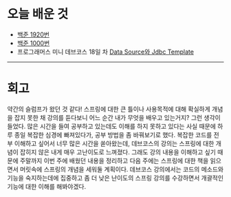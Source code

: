 # 오늘 배운 것

- [백준 1920번](https://github.com/suran-kim/cnu_backend_TIL/blob/616ff0db1c3fcf385d6d6f9838ecbdd46611901c/Study/%EB%B0%B1%EC%A4%80(BOJ)/boj_1920.java)
- [백준 1000번](https://github.com/suran-kim/cnu_backend_TIL/blob/616ff0db1c3fcf385d6d6f9838ecbdd46611901c/Study/%EB%B0%B1%EC%A4%80(BOJ)/boj_1000.java)
- 프로그래머스 미니 데브코스 18일 차 [Data Source와 Jdbc Template](https://github.com/suran-kim/cnu_backend_TIL/blob/edbc334339850ada95ffbc267fbdd9085920e1ea/Study/Spring/%5BSpring%20Boot%5D%20Data%20Source%EC%99%80%20Jdbc%20Template.md)

---

# 회고

약간의 슬럼프가 왔던 것 같다!
스프링에 대한 큰 틀이나 사용목적에 대해 확실하게 개념을 잡지 못한 채 강의를 듣다보니 어느 순간 내가 무엇을 배우고 있는거지? 그런 생각이 들었다.
많은 시간을 들여 공부하고 있는데도 이해를 하지 못하고 있다는 사실 때문에 하루 종일 복잡한 심경에 빠져있다가, 공부 방법을 좀 바꿔보기로 했다. 
복잡한 코드를 전부 이해하고 싶어서 너무 많은 시간을 쏟아왔는데, 데브코스의 강의는  스프링에 대한 개념이 잡히지 않은 내게 매우 고난이도로 느껴졌다.
그래도 강의 내용을 이해하고 싶기 때문에 주말까지 이번 주에 배웠던 내용을 정리하고 다음 주에는 스프링에 대한 책을  읽으면서 머릿속에 스프링의 개념을 
세워둘 계획이다. 데브코스 강의에서는 코드의 메소드와 기능을 숙지하는데에 집중하고 좀 더 낮은 난이도의 스프링 강의를 수강하면서 개괄적인 기능에 대한
이해를 해봐야겠다. 